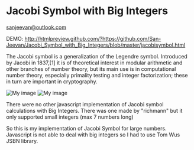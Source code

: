 Jacobi Symbol with Big Integers
===============================

sanjeevan@outlook.com

DEMO: http://htmlpreview.github.com/?https://github.com/San-Jeevan/Jacobi_Symbol_with_Big_Integers/blob/master/jacobisymbol.html


The Jacobi symbol is a generalization of the Legendre symbol. Introduced by Jacobi in 1837,[1] it is of theoretical interest in modular arithmetic and other branches of number theory, but its main use is in computational number theory, especially primality testing and integer factorization; these in turn are important in cryptography.



![My image](https://raw.github.com/San-Jeevan/Jacobi_Symbol_with_Big_Integers/master/jacobi2.png)
![My image](https://raw.github.com/San-Jeevan/Jacobi_Symbol_with_Big_Integers/master/jacobi.png)


There were no other javascript implementation of Jacobi symbol calculations with Big Integers. There was one made by "richmann" but it only supported small integers (max 7 numbers long)

So this is my implementation of Jacobi Symbol for large numbers. Javascript is not able to deal with big integers so I had to use Tom Wus JSBN library.
